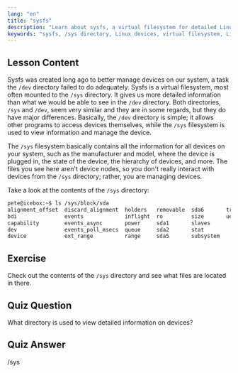 ```yaml
---
lang: "en"
title: "sysfs"
description: "Learn about sysfs, a virtual filesystem for detailed Linux device information and management. Understand /sys vs /dev. Start your Linux journey!"
keywords: "sysfs, /sys directory, Linux devices, virtual filesystem, Linux tutorial, beginner guide"
---
```


## Lesson Content

Sysfs was created long ago to better manage devices on our system, a task the `/dev` directory failed to do adequately. Sysfs is a virtual filesystem, most often mounted to the `/sys` directory. It gives us more detailed information than what we would be able to see in the `/dev` directory. Both directories, `/sys` and `/dev`, seem very similar and they are in some regards, but they do have major differences. Basically, the `/dev` directory is simple; it allows other programs to access devices themselves, while the `/sys` filesystem is used to view information and manage the device.

The `/sys` filesystem basically contains all the information for all devices on your system, such as the manufacturer and model, where the device is plugged in, the state of the device, the hierarchy of devices, and more. The files you see here aren't device nodes, so you don't really interact with devices from the `/sys` directory; rather, you are managing devices.

Take a look at the contents of the `/sys` directory:

```bash
pete@icebox:~$ ls /sys/block/sda
alignment_offset  discard_alignment  holders   removable  sda6       trace
bdi               events             inflight  ro         size       uevent
capability        events_async       power     sda1       slaves
dev               events_poll_msecs  queue     sda2       stat
device            ext_range          range     sda5       subsystem
```

## Exercise

Check out the contents of the `/sys` directory and see what files are located in there.

## Quiz Question

What directory is used to view detailed information on devices?

## Quiz Answer

/sys
